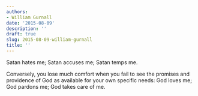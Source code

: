 ```yaml
---
authors:
- William Gurnall
date: '2015-08-09'
description: ''
draft: true
slug: 2015-08-09-william-gurnall
title: ''
---
```

Satan hates me; Satan accuses me; Satan temps me. 

Conversely, you lose much comfort when you fail to see the promises and providence of God as available for your own specific needs: God loves me; God pardons me; God takes care of me.



